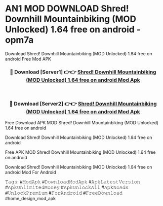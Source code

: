 # AN1 MOD DOWNLOAD Shred! Downhill Mountainbiking (MOD Unlocked) 1.64 free on android - opm7a
Download Shred! Downhill Mountainbiking (MOD Unlocked) 1.64 free on android Free Mod APK

<div align="center">
<h3>🔴 Download [Server1] 👉👉 <a href="https://apk-comot.site?title=Shred!_Downhill_Mountainbiking_(MOD_Unlocked)_1.64_free_on_android">Shred! Downhill Mountainbiking (MOD Unlocked) 1.64 free on android Mod Apk</a></h3><br>

<h3>🔴 Download [Server2] 👉👉 <a href="https://apk-comot.site?title=Shred!_Downhill_Mountainbiking_(MOD_Unlocked)_1.64_free_on_android">Shred! Downhill Mountainbiking (MOD Unlocked) 1.64 free on android Mod Apk</a></h3>
</div>


Free Download APK MOD Shred! Downhill Mountainbiking (MOD Unlocked) 1.64 free on android

Download Shred! Downhill Mountainbiking (MOD Unlocked) 1.64 free on android 

Free APK MOD Shred! Downhill Mountainbiking (MOD Unlocked) 1.64 free on android 

Download Shred! Downhill Mountainbiking (MOD Unlocked) 1.64 free on android Mod For Android

𝚃𝚊𝚐𝚜: #𝙼𝚘𝚍𝙰𝚙𝚔 #𝙳𝚘𝚠𝚗𝚕𝚘𝚊𝚍𝙼𝚘𝚍𝙰𝚙𝚔 #𝙰𝚙𝚔𝙻𝚊𝚝𝚎𝚜𝚝𝚅𝚎𝚛𝚜𝚒𝚘𝚗 #𝙰𝚙𝚔𝚄𝚗𝚕𝚒𝚖𝚒𝚝𝚎𝚍𝙼𝚘𝚗𝚎𝚢 #𝙰𝚙𝚔𝚄𝚗𝚕𝚘𝚌𝚔𝙰𝚕𝚕 #𝙰𝚙𝚔𝙽𝚘𝙰𝚍𝚜 #𝚄𝚗𝚕𝚘𝚌𝚔𝙿𝚛𝚎𝚖𝚒𝚞𝚖 #𝙵𝚘𝚛𝙰𝚗𝚍𝚛𝚘𝚒𝚍 #𝙵𝚛𝚎𝚎𝙳𝚘𝚠𝚗𝚕𝚘𝚊𝚍 #home_design_mod_apk